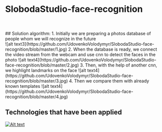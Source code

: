 
# SlobodaStudio-face-recognition
<br>
<br>
## Solution algorithm:
1. Initially we are preparing a photos database of people whom we will recognize in the future<br>
![alt text3](https://github.com/UdovenkoVolodymyr/SlobodaStudio-face-recognition/blob/master/1.jpg)
2. When the database is ready, we connect the video stream from the webcam and use cnn to detect the faces in the photo
![alt text4](https://github.com/UdovenkoVolodymyr/SlobodaStudio-face-recognition/blob/master/2.jpg)
3. Then, with the help of another cnn, we highlight landmarks on the face
![alt text4](https://github.com/UdovenkoVolodymyr/SlobodaStudio-face-recognition/blob/master/3.jpg)
4. Then we compare them with already known templates
![alt text4](https://github.com/UdovenkoVolodymyr/SlobodaStudio-face-recognition/blob/master/4.jpg)

## Technologies that have been applied

[![Alt text](https://img.youtube.com/vi/8YST5EGInfE/0.jpg)](https://www.youtube.com/watch?v=8YST5EGInfE)
